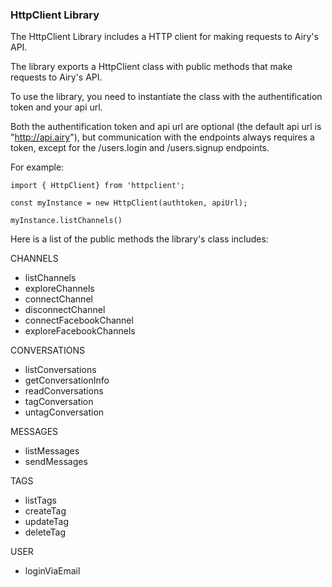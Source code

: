 
### HttpClient Library 

The HttpClient Library includes a HTTP client for making requests to Airy's API.

The library exports a HttpClient class with public methods that make requests to Airy's API.

To use the library, you need to instantiate the class with the authentification token and your api url. 

Both the authentification token and api url are optional (the default api url is "http://api.airy"), but communication with the endpoints always requires a token, except for the /users.login and /users.signup endpoints.

For example:

``` 
import { HttpClient} from 'httpclient';

const myInstance = new HttpClient(authtoken, apiUrl);

myInstance.listChannels()

``` 

Here is a list of the public methods the library's class includes: 

CHANNELS
- listChannels
- exploreChannels 
- connectChannel
- disconnectChannel 
- connectFacebookChannel
- exploreFacebookChannels

CONVERSATIONS 
- listConversations
- getConversationInfo
- readConversations 
- tagConversation
- untagConversation

MESSAGES 
- listMessages 
- sendMessages


TAGS 
- listTags
- createTag
- updateTag
- deleteTag

USER 
- loginViaEmail



